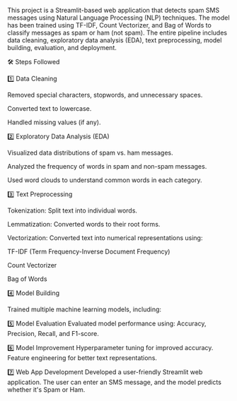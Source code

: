 This project is a Streamlit-based web application that detects spam SMS messages using Natural Language Processing (NLP) techniques. The model has been trained using TF-IDF, Count Vectorizer, and Bag of Words to classify messages as spam or ham (not spam). The entire pipeline includes data cleaning, exploratory data analysis (EDA), text preprocessing, model building, evaluation, and deployment.

🛠️ Steps Followed

1️⃣ Data Cleaning

Removed special characters, stopwords, and unnecessary spaces.

Converted text to lowercase.

Handled missing values (if any).

2️⃣ Exploratory Data Analysis (EDA)

Visualized data distributions of spam vs. ham messages.

Analyzed the frequency of words in spam and non-spam messages.

Used word clouds to understand common words in each category.

3️⃣ Text Preprocessing

Tokenization: Split text into individual words.

Lemmatization: Converted words to their root forms.

Vectorization: Converted text into numerical representations using:

TF-IDF (Term Frequency-Inverse Document Frequency)

Count Vectorizer

Bag of Words

4️⃣ Model Building

Trained multiple machine learning models, including:

5️⃣ Model Evaluation
Evaluated model performance using:
Accuracy, Precision, Recall, and F1-score.

6️⃣ Model Improvement
Hyperparameter tuning for improved accuracy.
Feature engineering for better text representations.

7️⃣ Web App Development
Developed a user-friendly Streamlit web application.
The user can enter an SMS message, and the model predicts whether it's Spam or Ham.
